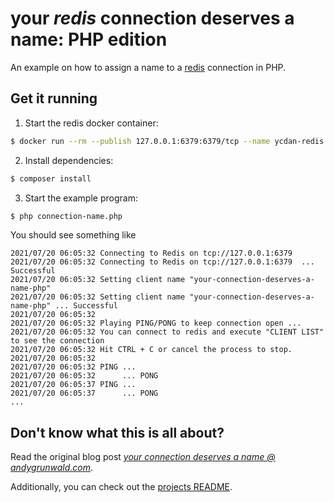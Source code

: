 # your _redis_ connection deserves a name: PHP edition

An example on how to assign a name to a [redis](https://redis.io/) connection in PHP.

## Get it running

1. Start the redis docker container:
```sh
$ docker run --rm --publish 127.0.0.1:6379:6379/tcp --name ycdan-redis --detach redis:6.2.4
```

2. Install dependencies:
```sh
$ composer install
```

3. Start the example program:
```sh
$ php connection-name.php
```

You should see something like

```
2021/07/20 06:05:32 Connecting to Redis on tcp://127.0.0.1:6379
2021/07/20 06:05:32 Connecting to Redis on tcp://127.0.0.1:6379  ... Successful
2021/07/20 06:05:32 Setting client name "your-connection-deserves-a-name-php"
2021/07/20 06:05:32 Setting client name "your-connection-deserves-a-name-php" ... Successful
2021/07/20 06:05:32
2021/07/20 06:05:32 Playing PING/PONG to keep connection open ...
2021/07/20 06:05:32 You can connect to redis and execute "CLIENT LIST" to see the connection
2021/07/20 06:05:32 Hit CTRL + C or cancel the process to stop.
2021/07/20 06:05:32
2021/07/20 06:05:32 PING ...
2021/07/20 06:05:32      ... PONG
2021/07/20 06:05:37 PING ...
2021/07/20 06:05:37      ... PONG
...
```

## Don't know what this is all about?

Read the original blog post [_your connection deserves a name @ andygrunwald.com_](https://andygrunwald.com/blog/your-connection-deserves-a-name/ "Article your connection deserves a name at Andy Grunwalds blog").

Additionally, you can check out the [projects README](https://github.com/andygrunwald/your-connection-deserves-a-name#readme).